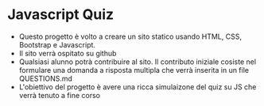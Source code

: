 # Javascript Quiz

* Questo progetto è volto a creare un sito statico usando HTML, CSS, Bootstrap e Javascript.
* Il sito verrà ospitato su github
* Qualsiasi alunno potrà contribuire al sito. Il contributo iniziale cosiste nel formulare una domanda a risposta multipla che verrà inserita in un file QUESTIONS.md
* L'obiettivo del progetto è avere una ricca simulaizone del quiz su JS che verrà tenuto a fine corso
